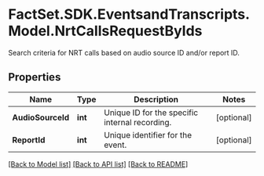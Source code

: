 # FactSet.SDK.EventsandTranscripts.Model.NrtCallsRequestByIds
Search criteria for NRT calls based on audio source ID and/or report ID.

## Properties

Name | Type | Description | Notes
------------ | ------------- | ------------- | -------------
**AudioSourceId** | **int** | Unique ID for the specific internal recording. | [optional] 
**ReportId** | **int** | Unique identifier for the event. | [optional] 

[[Back to Model list]](../README.md#documentation-for-models) [[Back to API list]](../README.md#documentation-for-api-endpoints) [[Back to README]](../README.md)

